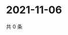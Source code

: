 # 2021-11-06

共 0 条

<!-- BEGIN WEIBO -->
<!-- 最后更新时间 Sat Nov 06 2021 19:11:17 GMT+0800 (China Standard Time) -->

<!-- END WEIBO -->
